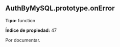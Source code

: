 ## AuthByMySQL.prototype.onError

**Tipo:** function

**Índice de propiedad:** 47

Por documentar.




